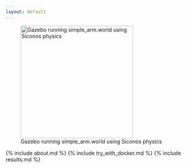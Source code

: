 ```yaml
---
layout: default
---
```


<div class="home">

<figure>
<img width="300" height="300" alt="Gazebo running simple_arm.world using Siconos physics" src="{{site.baseurl}}/assets/gazebo_siconos_simplearm.png"/>
<figcaption>Gazebo running simple_arm.world using Siconos physics</figcaption>
</figure>

  <div markdown="1">
{% include about.md %}
{% include try_with_docker.md %}
{% include results.md %}
  </div>

</div>
